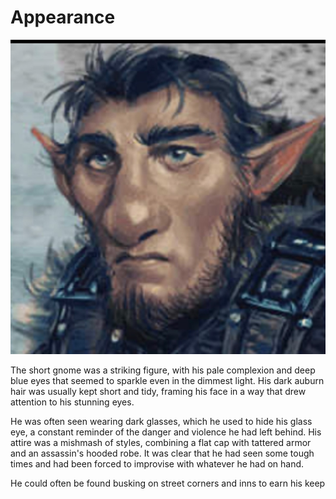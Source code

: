 # Appearance

![mug shot](/goda/goda.jpeg "Goda McCormick")

The short gnome was a striking figure, with his pale complexion and deep blue eyes that seemed to sparkle even in the dimmest light. His dark auburn hair was usually kept short and tidy, framing his face in a way that drew attention to his stunning eyes.

He was often seen wearing dark glasses, which he used to hide his glass eye, a constant reminder of the danger and violence he had left behind. His attire was a mishmash of styles, combining a flat cap with tattered armor and an assassin's hooded robe. It was clear that he had seen some tough times and had been forced to improvise with whatever he had on hand.

He could often be found busking on street corners and inns to earn his keep
